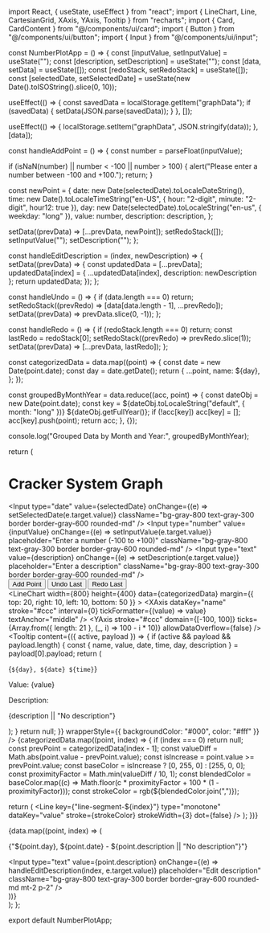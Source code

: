 import React, { useState, useEffect } from "react";
import { LineChart, Line, CartesianGrid, XAxis, YAxis, Tooltip } from "recharts";
import { Card, CardContent } from "@/components/ui/card";
import { Button } from "@/components/ui/button";
import { Input } from "@/components/ui/input";

const NumberPlotApp = () => {
  const [inputValue, setInputValue] = useState("");
  const [description, setDescription] = useState("");
  const [data, setData] = useState([]);
  const [redoStack, setRedoStack] = useState([]);
  const [selectedDate, setSelectedDate] = useState(new Date().toISOString().slice(0, 10));

  useEffect(() => {
    const savedData = localStorage.getItem("graphData");
    if (savedData) {
      setData(JSON.parse(savedData));
    }
  }, []);

  useEffect(() => {
    localStorage.setItem("graphData", JSON.stringify(data));
  }, [data]);

  const handleAddPoint = () => {
    const number = parseFloat(inputValue);

   if (isNaN(number) || number < -100 || number > 100) {
      alert("Please enter a number between -100 and +100.");
      return;
    }

  const newPoint = {
      date: new Date(selectedDate).toLocaleDateString(),
      time: new Date().toLocaleTimeString("en-US", { hour: "2-digit", minute: "2-digit", hour12: true }),
      day: new Date(selectedDate).toLocaleString("en-us", { weekday: "long" }),
      value: number,
      description: description,
    };

  setData((prevData) => [...prevData, newPoint]);
    setRedoStack([]);
    setInputValue("");
    setDescription("");
  };

  const handleEditDescription = (index, newDescription) => {
    setData((prevData) => {
      const updatedData = [...prevData];
      updatedData[index] = { ...updatedData[index], description: newDescription };
      return updatedData;
    });
  };

  const handleUndo = () => {
    if (data.length === 0) return;
    setRedoStack((prevRedo) => [data[data.length - 1], ...prevRedo]);
    setData((prevData) => prevData.slice(0, -1));
  };

  const handleRedo = () => {
    if (redoStack.length === 0) return;
    const lastRedo = redoStack[0];
    setRedoStack((prevRedo) => prevRedo.slice(1));
    setData((prevData) => [...prevData, lastRedo]);
  };

  const categorizedData = data.map((point) => {
    const date = new Date(point.date);
    const day = date.getDate();
    return {
      ...point,
      name: ${day},
    };
  });

  const groupedByMonthYear = data.reduce((acc, point) => {
    const dateObj = new Date(point.date);
    const key = ${dateObj.toLocaleString("default", { month: "long" })} ${dateObj.getFullYear()};
    if (!acc[key]) acc[key] = [];
    acc[key].push(point);
    return acc;
  }, {});

  console.log("Grouped Data by Month and Year:", groupedByMonthYear);

  return (
    <div className="min-h-screen bg-black text-gray-300 flex flex-col items-center justify-center p-6">
      <Card className="w-full max-w-4xl p-6 bg-gray-900 border border-gray-700 rounded-lg shadow-lg">
        <CardContent>
          <h1 className="text-2xl font-extrabold mb-6 text-center text-gray-100">Cracker System Graph</h1>
          <div className="flex flex-col items-center gap-4">
            <Input
              type="date"
              value={selectedDate}
              onChange={(e) => setSelectedDate(e.target.value)}
              className="bg-gray-800 text-gray-300 border border-gray-600 rounded-md"
            />
            <Input
              type="number"
              value={inputValue}
              onChange={(e) => setInputValue(e.target.value)}
              placeholder="Enter a number (-100 to +100)"
              className="bg-gray-800 text-gray-300 border border-gray-600 rounded-md"
            />
            <Input
              type="text"
              value={description}
              onChange={(e) => setDescription(e.target.value)}
              placeholder="Enter a description"
              className="bg-gray-800 text-gray-300 border border-gray-600 rounded-md"
            />
            <div className="flex gap-2">
              <Button onClick={handleAddPoint} className="bg-gray-700 text-gray-100 hover:bg-gray-600 rounded-md px-4 py-2 shadow-md">
                Add Point
              </Button>
              <Button onClick={handleUndo} className="bg-gray-700 text-gray-100 hover:bg-gray-600 rounded-md px-4 py-2 shadow-md">
                Undo Last
              </Button>
              <Button onClick={handleRedo} className="bg-gray-700 text-gray-100 hover:bg-gray-600 rounded-md px-4 py-2 shadow-md">
                Redo Last
              </Button>
            </div>
          </div>
          <div className="mt-8">
            <LineChart
              width={800}
              height={400}
              data={categorizedData}
              margin={{ top: 20, right: 10, left: 10, bottom: 50 }}
            >
              <CartesianGrid stroke="#444" strokeDasharray="3 3" />
              <XAxis
                dataKey="name"
                stroke="#ccc"
                interval={0}
                tickFormatter={(value) => value}
                textAnchor="middle"
              />
              <YAxis
                stroke="#ccc"
                domain={[-100, 100]}
                ticks={Array.from({ length: 21 }, (_, i) => 100 - i * 10)}
                allowDataOverflow={false}
              />
              <Tooltip 
                content={({ active, payload }) => {
                  if (active && payload && payload.length) {
                    const { name, value, date, time, day, description } = payload[0].payload;
                    return (
                      <div className="p-4 bg-black text-gray-100 rounded-lg shadow-lg">
                        <p className="font-semibold text-lg">{`${day}, ${date} ${time}`}</p>
                        <p className="text-sm">Value: <span className="font-bold">{value}</span></p>
                        <div className="mt-2">
                          <p className="text-sm mb-1">Description:</p>
                          <p className="font-light">{description || "No description"}</p>
                        </div>
                      </div>
                    );
                  }
                  return null;
                }}
                wrapperStyle={{ backgroundColor: "#000", color: "#fff" }}
              />
              {categorizedData.map((point, index) => {
                if (index === 0) return null;
                const prevPoint = categorizedData[index - 1];
                const valueDiff = Math.abs(point.value - prevPoint.value);
                const isIncrease = point.value >= prevPoint.value;
                const baseColor = isIncrease ? [0, 255, 0] : [255, 0, 0];
                const proximityFactor = Math.min(valueDiff / 10, 1);
                const blendedColor = baseColor.map((c) => Math.floor(c * proximityFactor + 100 * (1 - proximityFactor)));
                const strokeColor = rgb(${blendedColor.join(",")});

  return (
                  <Line
                    key={"line-segment-${index}"}
                    type="monotone"
                    dataKey="value"
                    stroke={strokeColor}
                    strokeWidth={3}
                    dot={false}
                  />
                );
              })}
            </LineChart>
          </div>
          <div className="mt-8">
            {data.map((point, index) => (
              <div key={index} className="text-gray-100 mb-2">
                <p>{"${point.day}, ${point.date} - ${point.description || "No description"}"}</p>
                <Input
                  type="text"
                  value={point.description}
                  onChange={(e) => handleEditDescription(index, e.target.value)}
                  placeholder="Edit description"
                  className="bg-gray-800 text-gray-300 border border-gray-600 rounded-md mt-2 p-2"
                />
              </div>
            ))}
          </div>
        </CardContent>
      </Card>
    </div>
  );
};

export default NumberPlotApp;

